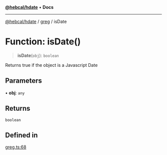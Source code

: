 [**@hebcal/hdate**](../../../README.md) • **Docs**

***

[@hebcal/hdate](../../../globals.md) / [greg](../README.md) / isDate

# Function: isDate()

> **isDate**(`obj`): `boolean`

Returns true if the object is a Javascript Date

## Parameters

• **obj**: `any`

## Returns

`boolean`

## Defined in

[greg.ts:68](https://github.com/hebcal/hdate-js/blob/285f3b584b6b2fae587a29ebff92389be73806cb/src/greg.ts#L68)
